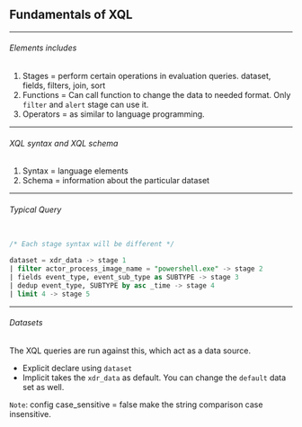 ## Fundamentals of XQL
----
###### Elements includes
1. Stages = perform certain operations in evaluation queries. dataset, fields, filters, join, sort
2. Functions = Can call function to change the data to needed format. Only `filter` and `alert` stage can use it.
3. Operators = as similar to language programming.
----
###### XQL syntax and XQL schema
1. Syntax = language elements
2. Schema = information about the particular dataset
----

###### Typical Query
```sql

/* Each stage syntax will be different */

dataset = xdr_data -> stage 1
| filter actor_process_image_name = "powershell.exe" -> stage 2
| fields event_type, event_sub_type as SUBTYPE -> stage 3
| dedup event_type, SUBTYPE by asc _time -> stage 4
| limit 4 -> stage 5
```

----
###### Datasets

The XQL queries are run against this, which act as a data source. 
- Explicit declare using `dataset`
- Implicit takes the `xdr_data` as default. You can change the `default` data set as well.

`Note`: config case_sensitive = false make the string comparison case insensitive.

